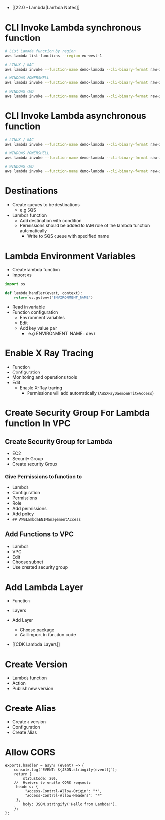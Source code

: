 - [[22.0 - Lambda|Lambda Notes]]

# CLI Invoke Lambda synchronous function

```bash
# List Lambda function by region
aws lambda list-functions --region eu-west-1

# LINUX / MAC
aws lambda invoke --function-name demo-lambda --cli-binary-format raw-in-base64-out --payload '{"key1": "value1", "key2": "value2", "key3": "value3" }' --region eu-west-2 response.json

# WINDOWS POWERSHELL
aws lambda invoke --function-name demo-lambda --cli-binary-format raw-in-base64-out --payload '{\"key1\": \"value1\", \"key2\": \"value2\", \"key3\": \"value3\" }' --region eu-west-1 response.json

# WINDOWS CMD
aws lambda invoke --function-name demo-lambda --cli-binary-format raw-in-base64-out --payload "{""key1"":""value1"",""key2"":""value2"",""key3"":""value3""}" --region eu-west-1 response.json
```

# CLI Invoke Lambda asynchronous function

```bash
# LINUX / MAC
aws lambda invoke --function-name demo-lambda --cli-binary-format raw-in-base64-out --payload '{"key1": "value1", "key2": "value2", "key3": "value3" }' --invocation-type Event --region eu-west-1 response.json

# WINDOWS POWERSHELL
aws lambda invoke --function-name demo-lambda --cli-binary-format raw-in-base64-out --payload '{\"key1\": \"value1\", \"key2\": \"value2\", \"key3\": \"value3\" }' --invocation-type Event --region eu-west-1 response.json

# WINDOWS CMD
aws lambda invoke --function-name demo-lambda --cli-binary-format raw-in-base64-out --payload "{""key1"":""value1"",""key2"":""value2"",""key3"":""value3""}" --invocation-type Event --region eu-west-1 response.json
```

# Destinations

- Create queues to be destinations
	- e.g SQS
- Lambda function
	- Add destination with condition
	- Permissions should be added to IAM role of the lambda function automatically
		- Write to SQS queue with specified name

# Lambda Environment Variables

- Create lambda function
- Import os
```python
import os

def lambda_handler(event, context):
    return os.getenv("ENVIRONMENT_NAME")
```
- Read in variable
- Function configuration
	- Environment variables
	- Edit
	- Add key value pair 
		- (e.g ENVIRONMENT_NAME : dev)

# Enable X Ray Tracing

- Function
- Configuration
- Monitoring and operations tools
- Edit
	- Enable X-Ray tracing
		- Permissions will add automatically (`AWSXRayDaemonWriteAccess`)

# Create Security Group For Lambda function In VPC

## Create Security Group for Lambda
- EC2
- Security Group
- Create security Group

### Give Permissions to function to 
- Lambda
- Configuration
- Permissions
- Role
- Add permissions
- Add policy
- `## AWSLambdaENIManagementAccess`

## Add Functions to VPC
- Lambda
- VPC
- Edit
- Choose subnet
- Use created security group

# Add Lambda Layer

- Function
- Layers
- Add Layer
	- Choose package
	- Call import in function code

- [[CDK Lambda Layers]]

# Create Version

- Lambda function
- Action 
- Publish new version

# Create Alias

- Create a version
- Configuration
- Create Alias

# Allow CORS

```JS
exports.handler = async (event) => {
    console.log(`EVENT: ${JSON.stringify(event)}`);
    return {
        statusCode: 200,
    //  Headers to enable CORS requests
     headers: {
         "Access-Control-Allow-Origin": "*",
         "Access-Control-Allow-Headers": "*"
     },
        body: JSON.stringify('Hello from Lambda!'),
    };
};
```

